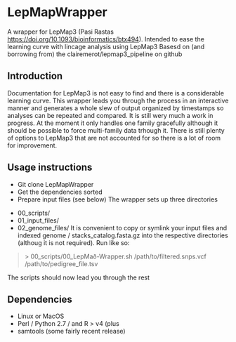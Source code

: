 # LepMapWrapper
A wrapper for LepMap3 (Pasi Rastas https://doi.org/10.1093/bioinformatics/btx494).
Intended to ease the learning curve with lincage analysis using LepMap3
Basesd on (and borrowing from) the clairemerot/lepmap3_pipeline on github
## Introduction
Documentation for LepMap3 is not easy to find and there is a considerable learning curve.
This wrapper leads you through the process in an interactive manner and generates a whole
slew of output organized by timestamps so analyses can be repeated and compared.
It is still wery much a work in progress.  At the moment it only handles one family gracefully 
although it should be possible to force multi-family data trhough it.
There is still plenty of options to LepMap3 that are not accounted for so there is a lot of
room for improvement.

## Usage instructions
- Git clone LepMapWrapper 
- Get the dependencies sorted
- Prepare input files (see below)
The wrapper sets up three directories
* 00_scripts/
* 01_input_files/
* 02_genome_files/
It is convenient to copy or symlink your input files and indexed genome / stacks_catalog.fasta.gz into the 
respective directories (althoug it is not required).
Run like so:

>\> 00_scripts/00_LepMað-Wrapper.sh /path/to/filtered.snps.vcf /path/to/pedigree_file.tsv

The scripts should now lead you through the rest

## Dependencies
- Linux or MacOS
- Perl / Python 2.7 / and R > v4 (plus 
- samtools (some fairly recent release)
